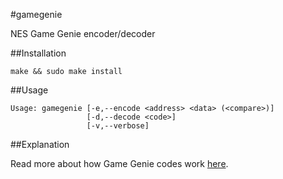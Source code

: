 #gamegenie

NES Game Genie encoder/decoder

##Installation

```
make && sudo make install
```

##Usage

```
Usage: gamegenie [-e,--encode <address> <data> (<compare>)]
                 [-d,--decode <code>]
                 [-v,--verbose]
```

##Explanation

Read more about how Game Genie codes work [here](http://tuxnes.sourceforge.net/gamegenie.html).